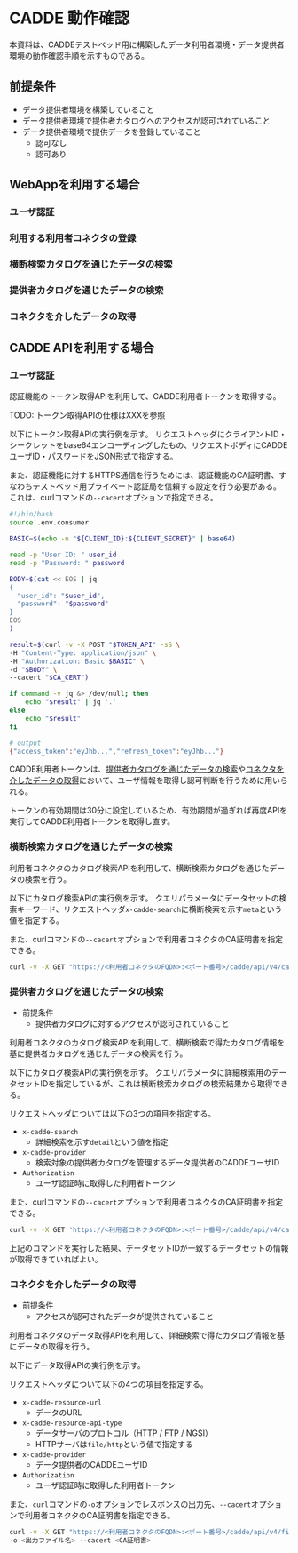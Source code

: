 # CADDE 動作確認
本資料は、CADDEテストベッド用に構築したデータ利用者環境・データ提供者環境の動作確認手順を示すものである。

<!-- 本章では、利用者コネクタ、提供者コネクタを経由し、HTTPサーバからデータを取得する方法を説明する。 -->
## 前提条件
- データ提供者環境を構築していること
- データ提供者環境で提供者カタログへのアクセスが認可されていること
- データ提供者環境で提供データを登録していること
    - 認可なし
    - 認可あり

## WebAppを利用する場合

### ユーザ認証

### 利用する利用者コネクタの登録

### 横断検索カタログを通じたデータの検索

### 提供者カタログを通じたデータの検索

### コネクタを介したデータの取得


## CADDE APIを利用する場合

### ユーザ認証
認証機能のトークン取得APIを利用して、CADDE利用者トークンを取得する。

TODO: トークン取得APIの仕様はXXXを参照

<!-- CADDE利用者トークンはJSON形式のレスポンス内で`access_token`というkeyに対応している。 -->

以下にトークン取得APIの実行例を示す。
リクエストヘッダにクライアントID・シークレットをbase64エンコーディングしたもの、リクエストボディにCADDEユーザID・パスワードをJSON形式で指定する。

また、認証機能に対するHTTPS通信を行うためには、認証機能のCA証明書、すなわちテストベッド用プライベート認証局を信頼する設定を行う必要がある。
これは、curlコマンドの`--cacert`オプションで指定できる。

```bash
#!/bin/bash
source .env.consumer

BASIC=$(echo -n "${CLIENT_ID}:${CLIENT_SECRET}" | base64)

read -p "User ID: " user_id
read -p "Password: " password

BODY=$(cat << EOS | jq
{
  "user_id": "$user_id",
  "password": "$password"
}
EOS
)

result=$(curl -v -X POST "$TOKEN_API" -sS \
-H "Content-Type: application/json" \
-H "Authorization: Basic $BASIC" \
-d "$BODY" \
--cacert "$CA_CERT")

if command -v jq &> /dev/null; then
    echo "$result" | jq '.'
else
    echo "$result"
fi
```
```bash
# output
{"access_token":"eyJhb...","refresh_token":"eyJhb..."}
```

CADDE利用者トークンは、[提供者カタログを通じたデータの検索](#提供者カタログを通じたデータの検索)や[コネクタを介したデータの取得](#コネクタを介したデータの取得)において、ユーザ情報を取得し認可判断を行うために用いられる。

トークンの有効期間は30分に設定しているため、有効期間が過ぎれば再度APIを実行してCADDE利用者トークンを取得し直す。


### 横断検索カタログを通じたデータの検索
利用者コネクタのカタログ検索APIを利用して、横断検索カタログを通じたデータの検索を行う。

以下にカタログ検索APIの実行例を示す。
クエリパラメータにデータセットの検索キーワード、リクエストヘッダ`x-cadde-search`に横断検索を示す`meta`という値を指定する。

また、curlコマンドの`--cacert`オプションで利用者コネクタのCA証明書を指定できる。

```bash
curl -v -X GET "https://<利用者コネクタのFQDN>:<ポート番号>/cadde/api/v4/catalog?q=<検索キー>" -sS -H "Cache-Control: no-cache" -H "x-cadde-search: meta"　--cacert <CA証明書>
```

### 提供者カタログを通じたデータの検索
- 前提条件
    - 提供者カタログに対するアクセスが認可されていること

利用者コネクタのカタログ検索APIを利用して、横断検索で得たカタログ情報を基に提供者カタログを通じたデータの検索を行う。

以下にカタログ検索APIの実行例を示す。
クエリパラメータに詳細検索用のデータセットIDを指定しているが、これは横断検索カタログの検索結果から取得できる。

リクエストヘッダについては以下の3つの項目を指定する。
- `x-cadde-search`
    - 詳細検索を示す`detail`という値を指定
- `x-cadde-provider`
    - 検索対象の提供者カタログを管理するデータ提供者のCADDEユーザID
- `Authorization`
    - ユーザ認証時に取得した利用者トークン

また、curlコマンドの`--cacert`オプションで利用者コネクタのCA証明書を指定できる。

```bash
curl -v -X GET 'https://<利用者コネクタのFQDN>:<ポート番号>/cadde/api/v4/catalog?fq=caddec_dataset_id_for_detail:<詳細検索用データセットID>' -sS -H "Cache-Control: no-cache" -H "x-cadde-search: detail" -H "x-cadde-provider: <データ提供者のCADDEユーザID>" -H "Authorization:Bearer <CADDE利用者トークン>" --cacert <CA証明書>
```

上記のコマンドを実行した結果、データセットIDが一致するデータセットの情報が取得できていればよい。


### コネクタを介したデータの取得
- 前提条件
    - アクセスが認可されたデータが提供されていること

利用者コネクタのデータ取得APIを利用して、詳細検索で得たカタログ情報を基にデータの取得を行う。

以下にデータ取得APIの実行例を示す。

リクエストヘッダについて以下の4つの項目を指定する。
- `x-cadde-resource-url`
    - データのURL
- `x-cadde-resource-api-type`
    - データサーバのプロトコル（HTTP / FTP / NGSI）
    - HTTPサーバは`file/http`という値で指定する
- `x-cadde-provider`
    - データ提供者のCADDEユーザID
- `Authorization`
    - ユーザ認証時に取得した利用者トークン

また、`curl`コマンドの`-o`オプションでレスポンスの出力先、`--cacert`オプションで利用者コネクタのCA証明書を指定できる。
```bash
curl -v -X GET "https://<利用者コネクタのFQDN>:<ポート番号>/cadde/api/v4/file" -sS -H "Cache-Control: no-cache" -H "x-cadde-resource-url: <データURL>" -H "x-cadde-resource-api-type: file/http" -H "x-cadde-provider: <提供者ID>" -H "Authorization:Bearer <CADDE利用者トークン>" \
-o <出力ファイル名> --cacert <CA証明書>
```
